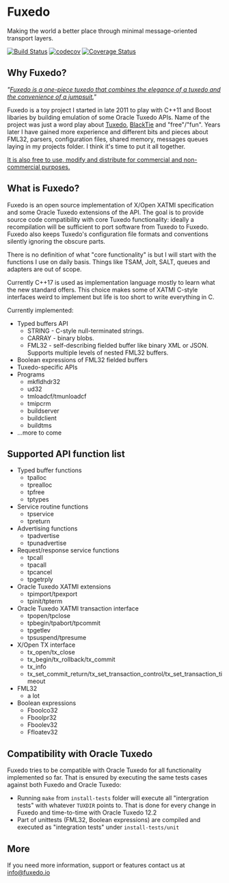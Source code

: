# Fuxedo

Making the world a better place through minimal message-oriented transport layers.

[![Build Status](https://travis-ci.org/fuxedo/fuxedo.svg?branch=master)](https://travis-ci.org/fuxedo/fuxedo)
[![codecov](https://codecov.io/gh/fuxedo/fuxedo/branch/master/graph/badge.svg)](https://codecov.io/gh/fuxedo/fuxedo)
[![Coverage Status](https://coveralls.io/repos/github/fuxedo/fuxedo/badge.svg)](https://coveralls.io/github/fuxedo/fuxedo)

## Why Fuxedo?

_"[Fuxedo is a one-piece tuxedo that combines the elegance of a tuxedo and the convenience of a jumpsuit.](https://www.youtube.com/watch?v=7seCxf8E1Ic)"_

Fuxedo is a toy project I started in late 2011 to play with C++11 and Boost libaries by building emulation of some Oracle Tuxedo APIs. Name of the project was just a word play about [Tuxedo](http://www.oracle.com/technetwork/middleware/tuxedo/overview/index.html), [BlackTie](http://narayana.jboss.org/subprojects/BlackTie) and "free"/"fun". Years later I have gained more experience and different bits and pieces about FML32, parsers, configuration files, shared memory, messages queues laying in my projects folder. I think it's time to put it all together.

[It is also free to use, modify and distribute for commercial and non-commercial purposes.](https://en.wikipedia.org/wiki/MIT_License)

## What is Fuxedo?

Fuxedo is an open source implementation of X/Open XATMI specification and some Oracle Tuxedo extensions of the API. The goal is to provide source code compatibility with core Tuxedo functionality: ideally a recompilation will be sufficient to port software from Tuxedo to Fuxedo. Fuxedo also keeps Tuxedo's configuration file formats and conventions silently ignoring the obscure parts.

There is no definition of what "core functionality" is but I will start with the functions I use on daily basis. Things like TSAM, Jolt, SALT, queues and adapters are out of scope.

Currently C++17 is used as implementation language mostly to learn what the new standard offers. This choice makes some of XATMI C-style interfaces weird to implement but life is too short to write everything in C.

Currently implemented:

- Typed buffers API
  - STRING - C-style null-terminated strings.
  - CARRAY - binary blobs.
  - FML32 - self-describing fielded buffer like binary XML or JSON. Supports multiple levels of nested FML32 buffers.
- Boolean expressions of FML32 fielded buffers
- Tuxedo-specific APIs
- Programs
  - mkfldhdr32
  - ud32
  - tmloadcf/tmunloadcf
  - tmipcrm
  - buildserver
  - buildclient
  - buildtms
- ...more to come

## Supported API function list

- Typed buffer functions
  - tpalloc
  - tprealloc
  - tpfree
  - tptypes
- Service routine functions
  - tpservice
  - tpreturn
- Advertising functions
  - tpadvertise
  - tpunadvertise
- Request/response service functions
  - tpcall
  - tpacall
  - tpcancel
  - tpgetrply
- Oracle Tuxedo XATMI extensions
  - tpimport/tpexport
  - tpinit/tpterm
- Oracle Tuxedo XATMI transaction interface
  - tpopen/tpclose
  - tpbegin/tpabort/tpcommit
  - tpgetlev
  - tpsuspend/tpresume
- X/Open TX interface
  - tx\_open/tx\_close
  - tx\_begin/tx\_rollback/tx\_commit
  - tx\_info
  - tx\_set\_commit\_return/tx\_set\_transaction\_control/tx\_set\_transaction\_timeout
- FML32
  - a lot
- Boolean expressions
  - Fboolco32
  - Fboolpr32
  - Fboolev32
  - Ffloatev32

## Compatibility with Oracle Tuxedo

Fuxedo tries to be compatible with Oracle Tuxedo for all functionality implemented so far. That is ensured by executing the same tests cases against both Fuxedo and Oracle Tuxedo:

- Running `make` from `install-tests` folder will execute all "intergration tests" with whatever `TUXDIR` points to. That is done for every change in Fuxedo and time-to-time with Oracle Tuxedo 12.2
- Part of unittests (FML32, Boolean expressions) are compiled and executed as "integration tests" under `install-tests/unit`

## More

If you need more information, support or features contact us at info@fuxedo.io
